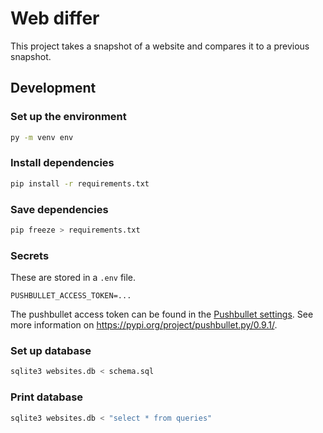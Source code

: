 # Web differ

This project takes a snapshot of a website and compares it to a previous snapshot.

## Development

### Set up the environment

```bash
py -m venv env
```

### Install dependencies

```bash
pip install -r requirements.txt
```

### Save dependencies

```bash
pip freeze > requirements.txt
```

### Secrets

These are stored in a `.env` file.

```.env
PUSHBULLET_ACCESS_TOKEN=...
```

The pushbullet access token can be found in the [Pushbullet settings](https://www.pushbullet.com/#settings/account). See more information on <https://pypi.org/project/pushbullet.py/0.9.1/>.

### Set up database

```bash
sqlite3 websites.db < schema.sql
```

### Print database

```bash
sqlite3 websites.db < "select * from queries"
```
